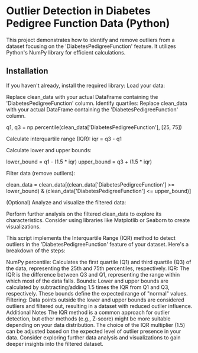 # Outlier Detection in Diabetes Pedigree Function Data (Python)

This project demonstrates how to identify and remove outliers from a dataset focusing on the 'DiabetesPedigreeFunction' feature. It utilizes Python's NumPy library for efficient calculations.

## Installation

If you haven't already, install the required library:
Load your data:

Replace clean_data with your actual DataFrame containing the 'DiabetesPedigreeFunction' column.
Identify quartiles:
Replace clean_data with your actual DataFrame containing the 'DiabetesPedigreeFunction' column.

q1, q3 = np.percentile(clean_data['DiabetesPedigreeFunction'], [25, 75])


Calculate interquartile range (IQR):
iqr = q3 - q1


Calculate lower and upper bounds:

lower_bound = q1 - (1.5 * iqr)
upper_bound = q3 + (1.5 * iqr)


Filter data (remove outliers):


clean_data = clean_data[(clean_data['DiabetesPedigreeFunction'] >= lower_bound) & (clean_data['DiabetesPedigreeFunction'] <= upper_bound)]


(Optional) Analyze and visualize the filtered data:

Perform further analysis on the filtered clean_data to explore its characteristics.
Consider using libraries like Matplotlib or Seaborn to create visualizations.



This script implements the Interquartile Range (IQR) method to detect outliers in the 'DiabetesPedigreeFunction' feature of your dataset. Here's a breakdown of the steps:

NumPy percentile: Calculates the first quartile (Q1) and third quartile (Q3) of the data, representing the 25th and 75th percentiles, respectively.
IQR: The IQR is the difference between Q3 and Q1, representing the range within which most of the data falls.
Bounds: Lower and upper bounds are calculated by subtracting/adding 1.5 times the IQR from Q1 and Q3, respectively. These bounds define the expected range of "normal" values.
Filtering: Data points outside the lower and upper bounds are considered outliers and filtered out, resulting in a dataset with reduced outlier influence.
Additional Notes
The IQR method is a common approach for outlier detection, but other methods (e.g., Z-score) might be more suitable depending on your data distribution.
The choice of the IQR multiplier (1.5) can be adjusted based on the expected level of outlier presence in your data.
Consider exploring further data analysis and visualizations to gain deeper insights into the filtered dataset.
